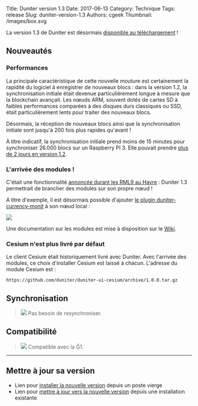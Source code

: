 Title: Duniter version 1.3
Date: 2017-06-13
Category: Technique
Tags: release
Slug: duniter-version-1.3
Authors: cgeek
Thumbnail: /images/box.svg

La version 1.3 de Duniter est désormais [disponible au téléchargement](https://github.com/duniter/duniter/releases/tag/v1.3.8) !

## Nouveautés

### Performances

La principale caractéristique de cette nouvelle mouture est certainement la rapidité du logiciel à enregistrer de nouveaux blocs : dans la version 1.2, la synchronisation initiale était devenue particulièrement longue à mesure que la blockchain avançait. Les nœuds ARM, souvent dotés de cartes SD à faibles performances comparées à des disques durs classiques ou SSD, était particulièrement lents pour traiter des nouveaux blocs.

Désormais, la réception de nouveaux blocs ainsi que la synchronisation initiale sont jusqu'à 200 fois plus rapides qu'avant !

À titre indicatif, la synchronisation initiale prend moins de 15 minutes pour synchroniser 26.000 blocs sur un Raspberry PI 3. Elle pouvait prendre [plus de 2 jours en version 1.2](https://forum.duniter.org/t/duniter-sur-yunohost-derriere-une-box-privatrice-type-livebox/2169/30).
 
### L'arrivée des modules !

C'était une fonctionnalité [annoncée durant les RML9 au Havre](/videos-rml9) : Duniter 1.3 permettrait de brancher des modules sur son propre nœud !

A titre d'exemple, il est désormais possible d'ajouter [le plugin duniter-currency-monit](https://github.com/duniter/duniter-currency-monit/releases) à son nœud local :

<img class="screenshot" src="/images/duniter-1.3/g1-monit.png"></img>

Une documentation sur les modules est mise à disposition sur le [Wiki](wiki/duniter/modules/).

### Cesium n'est plus livré par défaut

Le client Cesium était historiquement livré avec Duniter. Avec l'arrivée des modules, ce choix d'installer Cesium est laissé à chacun. L'adresse du module Cesium est : 

    https://github.com/duniter/duniter-ui-cesium/archive/1.0.0.tar.gz

## Synchronisation

> <span class="icon">![](/images/icons/white_check_mark.png)</span> Pas besoin de resynchroniser.

## Compatibilité

> <span class="icon">![](/images/icons/white_check_mark.png)</span> Compatible avec la Ğ1.

-----

## Mettre à jour sa version

* Lien pour [installer la nouvelle version](https://github.com/duniter/duniter/blob/master/doc/install-a-node.md) depuis un poste vierge
* Lien pour [mettre à jour vers la nouvelle version](https://github.com/duniter/duniter/blob/master/doc/update-a-node.md) depuis une installation existante
